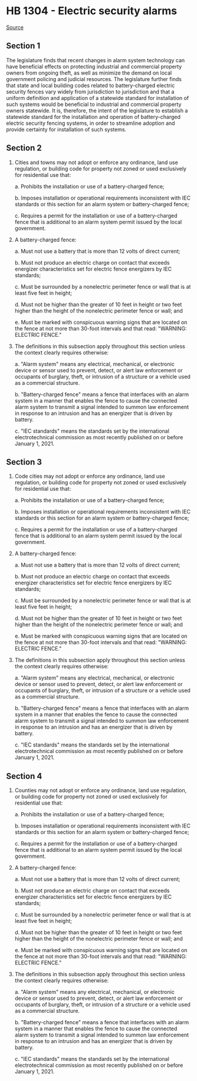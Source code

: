 # HB 1304 - Electric security alarms

[Source](http://lawfilesext.leg.wa.gov/biennium/2023-24/Pdf/Bills/House%20Bills/1304.pdf)

## Section 1
The legislature finds that recent changes in alarm system technology can have beneficial effects on protecting industrial and commercial property owners from ongoing theft, as well as minimize the demand on local government policing and judicial resources. The legislature further finds that state and local building codes related to battery-charged electric security fences vary widely from jurisdiction to jurisdiction and that a uniform definition and application of a statewide standard for installation of such systems would be beneficial to industrial and commercial property owners statewide. It is, therefore, the intent of the legislature to establish a statewide standard for the installation and operation of battery-charged electric security fencing systems, in order to streamline adoption and provide certainty for installation of such systems.

## Section 2
1. Cities and towns may not adopt or enforce any ordinance, land use regulation, or building code for property not zoned or used exclusively for residential use that:

    a. Prohibits the installation or use of a battery-charged fence;

    b. Imposes installation or operational requirements inconsistent with IEC standards or this section for an alarm system or battery-charged fence;

    c. Requires a permit for the installation or use of a battery-charged fence that is additional to an alarm system permit issued by the local government.

2. A battery-charged fence:

    a. Must not use a battery that is more than 12 volts of direct current;

    b. Must not produce an electric charge on contact that exceeds energizer characteristics set for electric fence energizers by IEC standards;

    c. Must be surrounded by a nonelectric perimeter fence or wall that is at least five feet in height;

    d. Must not be higher than the greater of 10 feet in height or two feet higher than the height of the nonelectric perimeter fence or wall; and

    e. Must be marked with conspicuous warning signs that are located on the fence at not more than 30-foot intervals and that read: "WARNING: ELECTRIC FENCE."

3. The definitions in this subsection apply throughout this section unless the context clearly requires otherwise:

    a. "Alarm system" means any electrical, mechanical, or electronic device or sensor used to prevent, detect, or alert law enforcement or occupants of burglary, theft, or intrusion of a structure or a vehicle used as a commercial structure.

    b. "Battery-charged fence" means a fence that interfaces with an alarm system in a manner that enables the fence to cause the connected alarm system to transmit a signal intended to summon law enforcement in response to an intrusion and has an energizer that is driven by battery.

    c. "IEC standards" means the standards set by the international electrotechnical commission as most recently published on or before January 1, 2021.

## Section 3
1. Code cities may not adopt or enforce any ordinance, land use regulation, or building code for property not zoned or used exclusively for residential use that:

    a. Prohibits the installation or use of a battery-charged fence;

    b. Imposes installation or operational requirements inconsistent with IEC standards or this section for an alarm system or battery-charged fence;

    c. Requires a permit for the installation or use of a battery-charged fence that is additional to an alarm system permit issued by the local government.

2. A battery-charged fence:

    a. Must not use a battery that is more than 12 volts of direct current;

    b. Must not produce an electric charge on contact that exceeds energizer characteristics set for electric fence energizers by IEC standards;

    c. Must be surrounded by a nonelectric perimeter fence or wall that is at least five feet in height;

    d. Must not be higher than the greater of 10 feet in height or two feet higher than the height of the nonelectric perimeter fence or wall; and

    e. Must be marked with conspicuous warning signs that are located on the fence at not more than 30-foot intervals and that read: "WARNING: ELECTRIC FENCE."

3. The definitions in this subsection apply throughout this section unless the context clearly requires otherwise:

    a. "Alarm system" means any electrical, mechanical, or electronic device or sensor used to prevent, detect, or alert law enforcement or occupants of burglary, theft, or intrusion of a structure or a vehicle used as a commercial structure.

    b. "Battery-charged fence" means a fence that interfaces with an alarm system in a manner that enables the fence to cause the connected alarm system to transmit a signal intended to summon law enforcement in response to an intrusion and has an energizer that is driven by battery.

    c. "IEC standards" means the standards set by the international electrotechnical commission as most recently published on or before January 1, 2021.

## Section 4
1. Counties may not adopt or enforce any ordinance, land use regulation, or building code for property not zoned or used exclusively for residential use that:

    a. Prohibits the installation or use of a battery-charged fence;

    b. Imposes installation or operational requirements inconsistent with IEC standards or this section for an alarm system or battery-charged fence;

    c. Requires a permit for the installation or use of a battery-charged fence that is additional to an alarm system permit issued by the local government.

2. A battery-charged fence:

    a. Must not use a battery that is more than 12 volts of direct current;

    b. Must not produce an electric charge on contact that exceeds energizer characteristics set for electric fence energizers by IEC standards;

    c. Must be surrounded by a nonelectric perimeter fence or wall that is at least five feet in height;

    d. Must not be higher than the greater of 10 feet in height or two feet higher than the height of the nonelectric perimeter fence or wall; and

    e. Must be marked with conspicuous warning signs that are located on the fence at not more than 30-foot intervals and that read: "WARNING: ELECTRIC FENCE."

3. The definitions in this subsection apply throughout this section unless the context clearly requires otherwise:

    a. "Alarm system" means any electrical, mechanical, or electronic device or sensor used to prevent, detect, or alert law enforcement or occupants of burglary, theft, or intrusion of a structure or a vehicle used as a commercial structure.

    b. "Battery-charged fence" means a fence that interfaces with an alarm system in a manner that enables the fence to cause the connected alarm system to transmit a signal intended to summon law enforcement in response to an intrusion and has an energizer that is driven by battery.

    c. "IEC standards" means the standards set by the international electrotechnical commission as most recently published on or before January 1, 2021.
